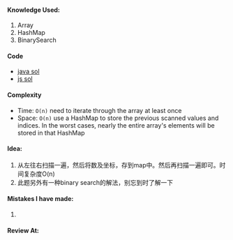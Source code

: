 #### Knowledge Used:
1. Array
2. HashMap
3. BinarySearch

#### Code
- [java sol](./Solution.java)
- [js sol](./Solution.js)

#### Complexity
- Time: `O(n)` need to iterate through the array at least once
- Space: `O(n)` use a HashMap to store the previous scanned values and indices. In the worst cases, nearly the entire array's elements will be stored in that HashMap

#### Idea:
1. 从左往右扫描一遍，然后将数及坐标，存到map中。然后再扫描一遍即可。时间复杂度O(n)
2. 此题另外有一种binary search的解法，别忘到时了解一下

#### Mistakes I have made:
1.

#### Review At:

